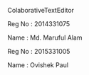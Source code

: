 ColaborativeTextEditor

Reg No : 2014331075

Name   : Md. Maruful Alam

Reg No : 2015331005

Name   : Ovishek Paul
